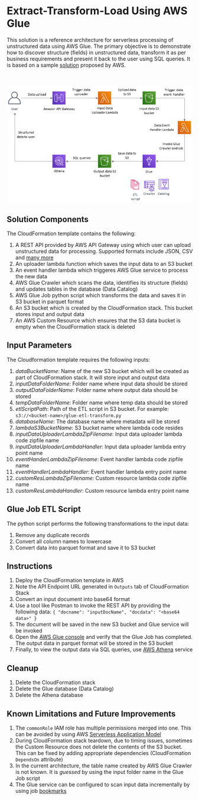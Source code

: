 # Extract-Transform-Load Using AWS Glue
This solution is a reference architecture for serverless processing of unstructured data using AWS Glue. The primary objective is to demonstrate how to discover structure (fields) in unstructured data, transform it as per business requirements and present it back to the user using SQL queries. It is based on a sample [solution](https://aws.amazon.com/blogs/database/how-to-extract-transform-and-load-data-for-analytic-processing-using-aws-glue-part-2/) proposed by AWS.
   
<br/>

![Architecture diagram](docs/architecture.png)

## Solution Components
The CloudFormation template contains the following:
1. A REST API provided by AWS API Gateway using which user can upload unstructured data for processing. Supported formats include JSON, CSV and [many more](https://docs.aws.amazon.com/glue/latest/dg/add-classifier.html)
2. An uploader lambda function which saves the input data to an S3 bucket
3. An event handler lambda which triggeres AWS Glue service to process the new data
4. AWS Glue Crawler which scans the data, identifies its structure (fields) and updates tables in the database (Data Catalog)
5. AWS Glue Job python script which transforms the data and saves it in S3 bucket in parquet format
6. An S3 bucket which is created by the CloudFormation stack. This bucket stores input and output data
7. An AWS Custom Resource which ensures that the S3 data bucket is empty when the CloudFormation stack is deleted

## Input Parameters
The Cloudformation template requires the following inputs:
1. *dataBucketName*: Name of the new S3 bucket which will be created as part of CloudFormation stack. It will store input and output data
2. *inputDataFolderName*: Folder name where input data should be stored
3. *outputDataFolderName*: Folder name where output data should be stored
4. *tempDataFolderName*: Folder name where temp data should be stored
5. *etlScriptPath*: Path of the ETL script in S3 bucket. For example: `s3://<bucket-name>/glue-etl-transform.py`
6. *databaseName*: The database name where metadata will be stored
7. *lambdaS3BucketName*: S3 bucket name where lambda code resides
8. *inputDataUploaderLambdaZipFilename*: Input data uploader lambda code zipfile name
9. *inputDataUploaderLambdaHandler*: Input data uploader lambda entry point name
10. *eventHanderLambdaZipFilename*: Event handler lambda code zipfile name
11. *eventHandlerLambdaHandler*: Event handler lambda entry point name
12. *customResLambdaZipFilename*: Custom resource lambda code zipfile name
13. *customResLambdaHandler*: Custom resource lambda entry point name

## Glue Job ETL Script
The python script performs the following transformations to the input data:
1. Remove any duplicate records
2. Convert all column names to lowercase
3. Convert data into parquet format and save it to S3 bucket

## Instructions
1. Deploy the CloudFormation template in AWS
2. Note the API Endpoint URL generated in `Outputs` tab of CloudFormation Stack
3. Convert an input document into base64 format
4. Use a tool like Postman to invoke the REST API by providing the following data:
`{
	"docname": "inputDocName",
	"docdata": "<base64 data>"
}`
5. The document will be saved in the new S3 bucket and Glue service will be invoked
6. Open the [AWS Glue console](https://console.aws.amazon.com/glue/home) and verify that the Glue Job has completed. The output data in parquet format will be stored in the S3 bucket
7. Finally, to view the output data via SQL queries, use [AWS Athena](https://docs.aws.amazon.com/athena/latest/ug/getting-started.html) service

## Cleanup
1. Delete the CloudFormation stack
2. Delete the Glue database (Data Catalog)
3. Delete the Athena database

## Known Limitations and Future Improvements
1. The `commonRole` IAM role has multiple permissions merged into one. This can be avoided by using AWS [Serverless Application Model](https://aws.amazon.com/serverless/sam/)
2. During CloudFormation stack teardown, due to timing issues, sometimes the Custom Resource does not delete the contents of the S3 bucket. This can be fixed by adding appropriate dependencies (CloudFormation `DependsOn` attribute)
3. In the current architecture, the table name created by AWS Glue Crawler is not known. It is *guessed* by using the input folder name in the Glue Job script
4. The Glue service can be configured to scan input data incrementally by using job [bookmarks](https://docs.aws.amazon.com/glue/latest/dg/monitor-continuations.html)
